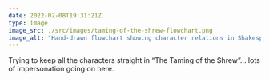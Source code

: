 ```yaml
---
date: 2022-02-08T19:31:21Z
type: image
image_src: ./src/images/taming-of-the-shrew-flowchart.png
image_alt: "Hand-drawn flowchart showing character relations in Shakespeare’s “The Taming of the Shrew”"
---
```

Trying to keep all the characters straight in “The Taming of the Shrew”... lots of impersonation going on here.
